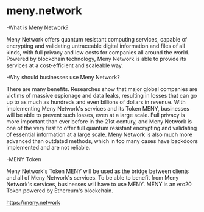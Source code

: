 # meny.network


-What is Meny Network?

Meny Network offers quantum resistant computing services, capable of encrypting and validating untraceable digital information and files of all kinds, with full privacy and low costs for companies all around the world. Powered by blockchain technology, Meny Network is able to provide its services at a cost-efficient and scaleable way.


-Why should businesses use Meny Network?

There are many benefits. Researches show that major global companies are victims of massive espionage and data leaks, resulting in losses that can go up to as much as hundreds and even billions of dollars in revenue. With implementing Meny Network's services and its Token MENY, businesses will be able to prevent such losses, even at a large scale. Full privacy is more important than ever before in the 21st century, and Meny Network is one of the very first to offer full quantum resistant encrypting and validating of essential information at a large scale. Meny Network is also much more advanced than outdated methods, which in too many cases have backdoors implemented and are not reliable.


-MENY Token

Meny Network's Token MENY will be used as the bridge between clients and all of Meny Network's services. To be able to benefit from Meny Network's services, businesses will have to use MENY. MENY is an erc20 Token powered by Ethereum's blockchain.



https://meny.network
